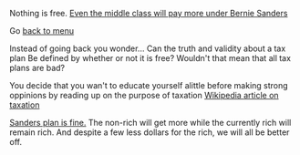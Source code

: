 Nothing is free. [Even the middle class will pay more under Bernie Sanders](http://goo.gl/uZIN0d)

Go [back to menu](../marshmallow.md)

Instead of going back you wonder... Can the truth and validity about a tax plan
Be defined by whether or not it is free? Wouldn't that mean that all tax plans are bad?

You decide that you wan't to educate yourself alittle before making strong oppinions by
reading up on the purpose of taxation [Wikipedia article on taxation](https://en.wikipedia.org/wiki/Tax)

[Sanders plan is fine.](https://berniesanders.com/issues/how-bernie-pays-for-his-proposals/)
The non-rich will get more while the currently rich will remain rich.
And despite a few less dollars for the rich, we will all be better off.
